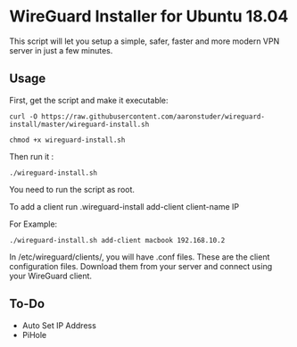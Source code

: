 # WireGuard Installer for Ubuntu 18.04

This script will let you setup a simple, safer, faster and more modern VPN server in just a few minutes.

## Usage

First, get the script and make it executable:
```
curl -O https://raw.githubusercontent.com/aaronstuder/wireguard-install/master/wireguard-install.sh
```
```
chmod +x wireguard-install.sh
```
Then run it :
```
./wireguard-install.sh
```
You need to run the script as root.

To add a client run .wireguard-install add-client client-name IP

For Example:
```
./wireguard-install.sh add-client macbook 192.168.10.2
```
In /etc/wireguard/clients/, you will have .conf files. These are the client configuration files. Download them from your server and connect using your WireGuard client.

## To-Do
* Auto Set IP Address
* PiHole
